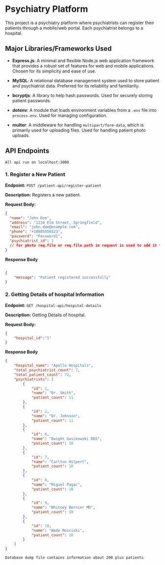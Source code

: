 # Psychiatry Platform

This project is a psychiatry platform where psychiatrists can register their patients through a mobile/web portal. Each psychiatrist belongs to a hospital.

## Major Libraries/Frameworks Used

- **Express.js**: A minimal and flexible Node.js web application framework that provides a robust set of features for web and mobile applications. Chosen for its simplicity and ease of use.
- **MySQL**: A relational database management system used to store patient and psychiatrist data. Preferred for its reliability and familiarity.
- **bcryptjs**: A library to help hash passwords. Used for securely storing patient passwords.
- **dotenv**: A module that loads environment variables from a `.env` file into `process.env`. Used for managing configuration.

- **multer**: A middleware for handling `multipart/form-data`, which is primarily used for uploading files. Used for handling patient photo uploads.

## API Endpoints

`All api run on localhost:3000`

### 1. Register a New Patient


**Endpoint:** `POST /patient-api/register-patient`

**Description:** Registers a new patient.

**Request Body:**

```json
{
  "name": "John Doe",
  "address": "1234 Elm Street, Springfield",
  "email": "john.doe@example.com",
  "phone": "+18885550123",
  "password": "Password1",
  "psychiatrist_id": 1
  // for photo req.file or req.file.path in request is used to add it to the database
}
```

**Response Body**

```json

{
    "message": "Patient registered successfully"
}

```

### 2. Getting Details of hospital Information

**Endpoint:** `GET /hospital-api/hospital-details`

**Description:** Getting Details of hospital.

**Request Body:**

```json
{
    "hospital_id":"1"
}


```

**Response Body**

```json
{
    "hospital_name": "Apollo Hospitals",
    "total_psychiatrist_count": 7,
    "total_patient_count": 72,
    "psychiatrists": [
        {
            "id": 1,
            "name": "Dr. Smith",
            "patient_count": 11
        },
        {
            "id": 2,
            "name": "Dr. Johnson",
            "patient_count": 11
        },
        {
            "id": 6,
            "name": "Dwight Gusikowski DDS",
            "patient_count": 10
        },
        {
            "id": 7,
            "name": "Carlton Hilpert",
            "patient_count": 10
        },
        {
            "id": 8,
            "name": "Miguel Pagac",
            "patient_count": 10
        },
        {
            "id": 9,
            "name": "Whitney Bernier MD",
            "patient_count": 10
        },
        {
            "id": 10,
            "name": "Wade Mosciski",
            "patient_count": 10
        }
    ]
}

```


`Database dump file contains information about 200 plus patients`